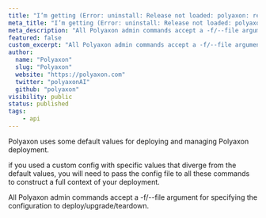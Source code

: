 ```yaml
---
title: "I’m getting (Error: uninstall: Release not loaded: polyaxon: release: not found)"
meta_title: "I’m getting (Error: uninstall: Release not loaded: polyaxon: release: not found) - FAQ"
meta_description: "All Polyaxon admin commands accept a -f/--file argument for specifying the configuration to deploy/upgrade/teardown."
featured: false
custom_excerpt: "All Polyaxon admin commands accept a -f/--file argument for specifying the configuration to deploy/upgrade/teardown."
author:
  name: "Polyaxon"
  slug: "Polyaxon"
  website: "https://polyaxon.com"
  twitter: "polyaxonAI"
  github: "polyaxon"
visibility: public
status: published
tags:
    - api
---
```


Polyaxon uses some default values for deploying and managing Polyaxon deployment.

if you used a custom config with specific values that diverge from the default values, you will need to pass the config file to all these commands to construct a full context of your deployment.  

All Polyaxon admin commands accept a -f/--file argument for specifying the configuration to deploy/upgrade/teardown.

